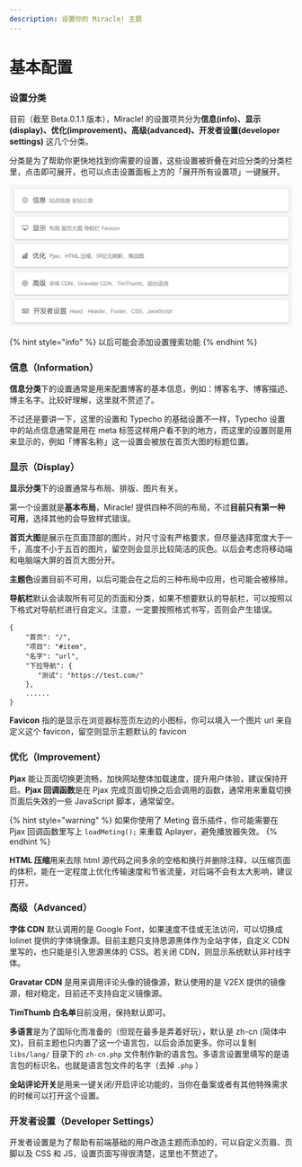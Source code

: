 ```yaml
---
description: 设置你的 Miracle! 主题
---
```


# 基本配置

### 设置分类

目前（截至 Beta.0.1.1 版本），Miracle! 的设置项共分为**信息\(info\)、显示\(display\)、优化\(improvement\)、高级\(advanced\)、开发者设置\(developer settings\)** 这几个分类。

分类是为了帮助你更快地找到你需要的设置，这些设置被折叠在对应分类的分类栏里，点击即可展开，也可以点击设置面板上方的「展开所有设置项」一键展开。

![](../.gitbook/assets/image%20%284%29.png)

{% hint style="info" %}
以后可能会添加设置搜索功能
{% endhint %}

### 信息（Information）

**信息分类**下的设置通常是用来配置博客的基本信息，例如：博客名字、博客描述、博主名字。比较好理解，这里就不赘述了。

不过还是要讲一下，这里的设置和 Typecho 的基础设置不一样，Typecho 设置中的站点信息通常是用在 meta 标签这样用户看不到的地方，而这里的设置则是用来显示的，例如「博客名称」这一设置会被放在首页大图的标题位置。

### 显示（Display）

**显示分类**下的设置通常与布局、排版、图片有关。

第一个设置就是**基本布局**，Miracle! 提供四种不同的布局，不过**目前只有第一种可用**，选择其他的会导致样式错误。

**首页大图**是展示在页面顶部的图片，对尺寸没有严格要求，但尽量选择宽度大于一千，高度不小于五百的图片，留空则会显示比较简洁的灰色。以后会考虑将移动端和电脑端大屏的首页大图分开。

**主题色**设置目前不可用，以后可能会在之后的三种布局中应用，也可能会被移除。

**导航栏**默认会读取所有可见的页面和分类，如果不想要默认的导航栏，可以按照以下格式对导航栏进行自定义。注意，一定要按照格式书写，否则会产生错误。

```text
{
    "首页": "/",
    "项目": "#item",
    "名字": "url",
    "下拉导航": {
       "测试": "https://test.com/"
    },
    ......
}
```

**Favicon** 指的是显示在浏览器标签页左边的小图标，你可以填入一个图片 url 来自定义这个 favicon，留空则显示主题默认的 favicon

### 优化（Improvement）

**Pjax** 能让页面切换更流畅，加快网站整体加载速度，提升用户体验，建议保持开启。**Pjax 回调函数**是在 Pjax 完成页面切换之后会调用的函数，通常用来重载切换页面后失效的一些 JavaScript 脚本，通常留空。

{% hint style="warning" %}
如果你使用了 Meting 音乐插件，你可能需要在 Pjax 回调函数里写上 `loadMeting();` 来重载 Aplayer，避免播放器失效。
{% endhint %}

**HTML 压缩**用来去除 html 源代码之间多余的空格和换行并删除注释，以压缩页面的体积，能在一定程度上优化传输速度和节省流量，对后端不会有太大影响，建议打开。

### 高级（Advanced）

**字体 CDN** 默认调用的是 Google Font，如果速度不佳或无法访问，可以切换成 lolinet 提供的字体镜像源。目前主题只支持思源黑体作为全站字体，自定义 CDN 里写的，也只能是引入思源黑体的 CSS。若关闭 CDN，则显示系统默认非衬线字体。

**Gravatar CDN** 是用来调用评论头像的镜像源，默认使用的是 V2EX 提供的镜像源，相对稳定，目前还不支持自定义镜像源。

**TimThumb 白名单**目前没用，保持默认即可。

**多语言**是为了国际化而准备的（但现在最多是弄着好玩），默认是 zh-cn \(简体中文\)，目前主题也只内置了这一个语言包，以后会添加更多。你可以复制 `libs/lang/` 目录下的 `zh-cn.php` 文件制作新的语言包。多语言设置里填写的是语言包的标识名，也就是语言包文件的名字（去掉 `.php` ）

**全站评论开关**是用来一键关闭/开启评论功能的，当你在备案或者有其他特殊需求的时候可以打开这个设置。

### 开发者设置（Developer Settings）

开发者设置是为了帮助有前端基础的用户改造主题而添加的，可以自定义页眉、页脚以及 CSS 和 JS，设置页面写得很清楚，这里也不赘述了。

